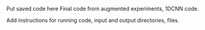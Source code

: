 Put saved code here
Final code from augmented experiments, 1DCNN code.

Add instructions for running code, input and output directories, files.